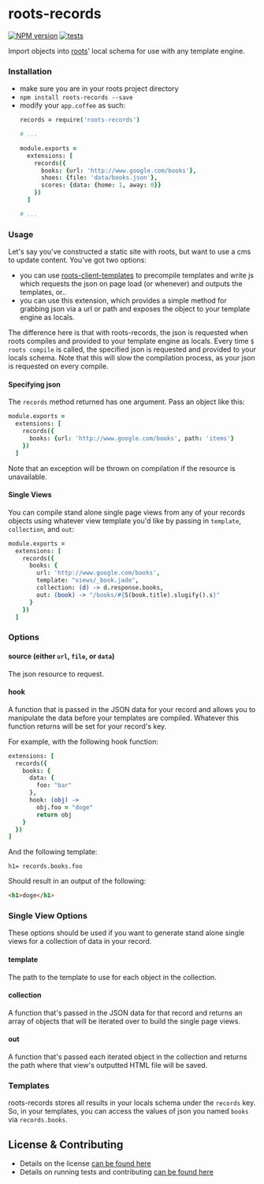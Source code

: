 roots-records
=============

[![NPM version](https://badge.fury.io/js/roots-records.svg)](http://badge.fury.io/js/roots-records) [![tests](https://travis-ci.org/carrot/roots-records.png?branch=master)](https://travis-ci.org/carrot/roots-records)

Import objects into [roots](http://www.github.com/jenius/roots)' local schema for use with any template engine.

### Installation
- make sure you are in your roots project directory
- `npm install roots-records --save`
- modify your `app.coffee` as such:
  ```coffee
  records = require('roots-records')

  # ...

  module.exports =
    extensions: [
      records({
        books: {url: 'http://www.google.com/books'},
        shoes: {file: 'data/books.json'},
        scores: {data: {home: 1, away: 0}}
      })
    ]

  # ...
  ```

### Usage

Let's say you've constructed a static site with roots, but want to use a cms to update content. You've got two options:

- you can use [roots-client-templates](https://github.com/carrot/roots-client-templates) to precompile templates and write js which requests the json on page load (or whenever) and outputs the templates, or..
- you can use this extension, which provides a simple method for grabbing json via a url or path and exposes the object to your template engine as locals.

The difference here is that with roots-records, the json is requested when roots compiles and provided to your template engine as locals.  Every time `$ roots compile` is called, the specified json is requested and provided to your locals schema.  Note that this will slow the compilation process, as your json is requested on every compile.

#### Specifying json

The `records` method returned has one argument.  Pass an object like this:

```coffee
module.exports =
  extensions: [
    records({
      books: {url: 'http://www.google.com/books', path: 'items'}
    })
  ]
```

Note that an exception will be thrown on compilation if the resource is unavailable.

#### Single Views

You can compile stand alone single page views from any of your records objects using whatever view template you'd like by passing in `template`, `collection`, and `out`:

```coffee
module.exports =
  extensions: [
    records({
      books: {
        url: 'http://www.google.com/books',
        template: "views/_book.jade",
        collection: (d) -> d.response.books,
        out: (book) -> "/books/#{S(book.title).slugify().s}"
      }
    })
  ]
```

### Options

#### source (either `url`, `file`, or `data`)
The json resource to request.

#### hook
A function that is passed in the JSON data for your record and allows you to manipulate the data before your templates are compiled. Whatever this function returns will be set for your record's key.

For example, with the following hook function:

```coffee
extensions: [
  records({
    books: {
      data: {
        foo: "bar"
      }, 
      hook: (obj) ->
        obj.foo = "doge"
        return obj
    }
  })
]
```

And the following template:

```jade
h1= records.books.foo
```

Should result in an output of the following:

```html
<h1>doge</h1>
```

### Single View Options

These options should be used if you want to generate stand alone single views for a collection of data in your record.

#### template
The path to the template to use for each object in the collection.

#### collection
A function that's passed in the JSON data for that record and returns an array of objects that will be iterated over to build the single page views.

#### out
A function that's passed each iterated object in the collection and returns the path where that view's outputted HTML file will be saved.

### Templates

roots-records stores all results in your locals schema under the `records` key.  So, in your templates, you can access the values of json you named `books` via `records.books`.

## License & Contributing

- Details on the license [can be found here](LICENSE.md)
- Details on running tests and contributing [can be found here](contributing.md)
